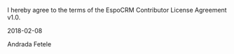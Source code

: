 I hereby agree to the terms of the EspoCRM Contributor License Agreement v1.0.

2018-02-08

Andrada Fetele